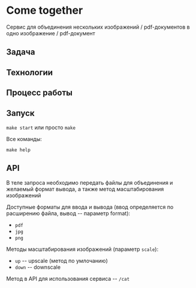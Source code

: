 # Come together

Сервис для объединения нескольких изображений / pdf-документов в одно изображение / pdf-документ

## Задача

## Технологии

## Процесс работы

## Запуск

`make start` или просто `make`

Все команды:

`make help`

## API

В теле запроса необходимо передать файлы для объединения и желаемый формат вывода, а также метод масштабирования изображений

Доступные форматы для ввода и вывода (ввод определяется по расширению файла, вывод -- параметр format):
- `pdf`
- `jpg`
- `png`

Методы масштабирования изображений (параметр `scale`):
- `up` -- upscale (метод по умлочанию)
- `down` -- downscale

Метод в API для использования сервиса -- `/cat`
